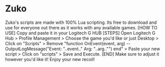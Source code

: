 # Zuko
Zuko's scripts are made with 100% Lua scripting.
Its free to download and use for everyone out there as it works with any available games.
[HOW TO USE]
Copy and paste it in your Logitech G HUB
[STEPS]
Open Logitech G Hub >
Profile Management >
Choose the game you'd like or just Desktop >
Click on "Scripts" >
Remove "function OnEvent(event, arg)
  --OutputLogMessage("Event: "..event.." Arg: "..arg.."")
end" >
Paste your new script >
Click on "scripts" >
Save and Execute.
[END]
Make sure to adjust it however you'd like it!
Enjoy your new recoil!
